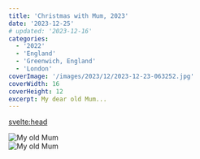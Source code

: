 ```yaml
---
title: 'Christmas with Mum, 2023'
date: '2023-12-25'
# updated: '2023-12-16'
categories:
  - '2022'
  - 'England'
  - 'Greenwich, England'
  - 'London'
coverImage: '/images/2023/12/2023-12-23-063252.jpg'
coverWidth: 16
coverHeight: 12
excerpt: My dear old Mum...
---
```


<svelte:head>

<title>
Christmas, UK
</title>
</svelte:head>

<section class="card">  
    <img alt="My old Mum" src="/images/2023/12/2023-12-21-042255.jpg" />   
</section>
<section class="card">  
    <img alt="My old Mum" src="/images/2023/12/2023-12-23-063252.jpg" />   
</section>
